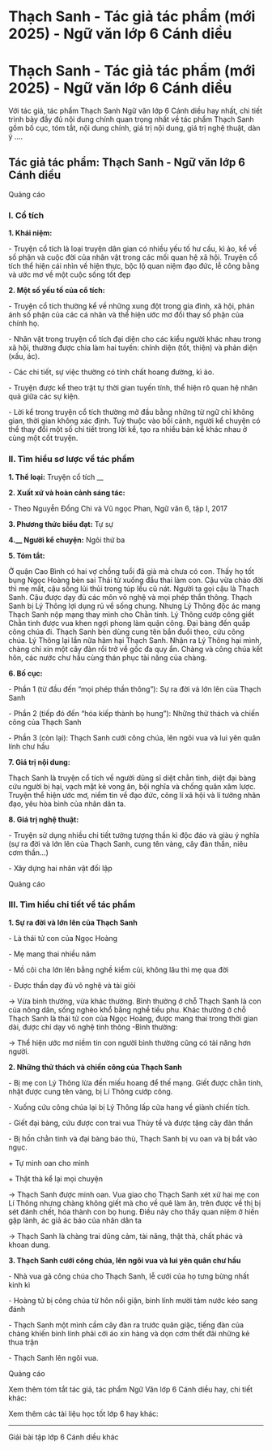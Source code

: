 # Thạch Sanh - Tác giả tác phẩm (mới 2025) - Ngữ văn lớp 6 Cánh diều

# Thạch Sanh - Tác giả tác phẩm (mới 2025) - Ngữ văn lớp 6 Cánh diều

Với tác giả, tác phẩm Thạch Sanh Ngữ văn lớp 6 Cánh diều hay nhất, chi tiết trình bày đầy đủ nội dung chính quan trọng nhất về tác phẩm Thạch Sanh gồm bố cục, tóm tắt, nội dung chính, giá trị nội dung, giá trị nghệ thuật, dàn ý ....

## Tác giả tác phẩm: Thạch Sanh - Ngữ văn lớp 6 Cánh diều

Quảng cáo

### **I. Cổ tích**

**1\. Khái niệm:**

\- Truyện cổ tích là loại truyện dân gian có nhiều yếu tố hư cấu, kì ảo, kể về số phận và cuộc đời của nhân vật trong các mối quan hệ xã hội. Truyện cổ tích thể hiện cái nhìn về hiện thực, bộc lộ quan niệm đạo đức, lễ công bằng và ước mơ về một cuộc sống tốt đẹp

**2\. Một số yếu tố của cổ tích:**

\- Truyện cổ tích thường kể về những xung đột trong gia đình, xã hội, phản ánh số phận của các cá nhân và thể hiện ước mơ đổi thay số phận của chính họ. 

\- Nhân vật trong truyện cổ tích đại diện cho các kiểu người khác nhau trong xã hội, thường được chia làm hai tuyến: chính diện (tốt, thiện) và phản diện (xấu, ác). 

\- Các chi tiết, sự việc thường có tính chất hoang đường, kì ảo. 

\- Truyện được kể theo trật tự thời gian tuyến tính, thể hiện rõ quan hệ nhân quả giữa các sự kiện. 

\- Lời kể trong truyện cổ tích thường mở đầu bằng những từ ngữ chỉ không gian, thời gian không xác định. Tuỳ thuộc vào bối cảnh, người kể chuyện có thể thay đổi một số chi tiết trong lời kể, tạo ra nhiều bản kể khác nhau ở cùng một cốt truyện.

### **II. Tìm hiểu sơ lược về tác phẩm**

**1\. Thể loại:** Truyện cổ tích __

**2\. Xuất xứ và hoàn cảnh sáng tác:**

\- Theo Nguyễn Đổng Chi và Vũ ngọc Phan, Ngữ văn 6, tập I, 2017

**3\. Phương thức biểu đạt:** Tự sự

**4.__ Người kể chuyện:** Ngôi thứ ba 

**5\. Tóm tắt:**

Ở quận Cao Bình có hai vợ chồng tuổi đã già mà chưa có con. Thấy họ tốt bụng Ngọc Hoàng bèn sai Thái tử xuống đầu thai làm con. Cậu vừa chào đời thì mẹ mất, cậu sống lủi thủi trong túp lều cũ nát. Người ta gọi cậu là Thạch Sanh. Cậu được dạy đủ các môn võ nghệ và mọi phép thần thông. Thạch Sanh bị Lý Thông lợi dụng rủ về sống chung. Nhưng Lý Thông độc ác mang Thạch Sanh nộp mạng thay mình cho Chằn tinh. Lý Thông cướp công giết Chằn tinh được vua khen ngợi phong làm quận công. Đại bàng đến quắp công chúa đi. Thạch Sanh bèn dùng cung tên bắn đuổi theo, cứu công chúa. Lý Thông lại lần nữa hãm hại Thạch Sanh. Nhận ra Lý Thông hại mình, chàng chỉ xin một cây đàn rồi trở về gốc đa quy ẩn. Chàng và công chúa kết hôn, các nước chư hầu cùng thán phục tài năng của chàng.

**6\. Bố cục:**

\- Phần 1 (từ đầu đến “mọi phép thần thông”): Sự ra đời và lớn lên của Thạch Sanh

\- Phần 2 (tiếp đó đến “hóa kiếp thành bọ hung”): Những thử thách và chiến công của Thạch Sanh

\- Phần 3 (còn lại): Thạch Sanh cưới công chúa, lên ngôi vua và lui yên quân lính chư hầu

**7\. Giá trị nội dung:**

Thạch Sanh là truyện cổ tích về người dũng sĩ diệt chằn tinh, diệt đại bàng cứu người bị hại, vạch mặt kẻ vong ân, bội nghĩa và chống quân xâm lược. Truyện thể hiện ước mơ, niềm tin về đạo đức, công lí xã hội và lí tưởng nhân đạo, yêu hòa bình của nhân dân ta.

**8\. Giá trị nghệ thuật:**

\- Truyện sử dụng nhiều chi tiết tưởng tượng thần kì độc đáo và giàu ý nghĩa (sự ra đời và lớn lên của Thạch Sanh, cung tên vàng, cây đàn thần, niêu cơm thần…)

\- Xây dựng hai nhân vật đối lập

Quảng cáo

### **III. Tìm hiểu chi tiết về tác phẩm**

**1\. Sự ra đời và lớn lên của Thạch Sanh**

\- Là thái tử con của Ngọc Hoàng

\- Mẹ mang thai nhiều năm

\- Mồ côi cha lớn lên bằng nghề kiểm củi, không lâu thì mẹ qua đời

\- Được thần dạy đủ võ nghệ và tài giỏi

→ Vừa bình thường, vừa khác thường. Bình thường ở chỗ Thạch Sanh là con của nông dân, sống nghèo khổ bằng nghề tiều phu. Khác thường ở chỗ Thạch Sanh là thái tử con của Ngọc Hoàng, được mang thai trong thời gian dài, được chỉ dạy võ nghệ tinh thông -Bình thường:

→ Thể hiện ước mơ niềm tin con người bình thường cũng có tài năng hơn người.

**2\. Những thử thách và chiến công của Thạch Sanh**

\- Bị mẹ con Lý Thông lừa đến miếu hoang để thế mạng. Giết được chằn tinh, nhặt được cung tên vàng, bị Lí Thông cướp công.

\- Xuống cứu công chúa lại bị Lý Thông lấp cửa hang về giành chiến tích.

\- Giết đại bàng, cứu được con trai vua Thủy tề và được tặng cây đàn thần

\- Bị hồn chằn tinh và đại bàng báo thù, Thạch Sanh bị vu oan và bị bắt vào ngục.

\+ Tự minh oan cho mình

\+ Thật thà kể lại mọi chuyện

→ Thạch Sanh được minh oan. Vua giao cho Thạch Sanh xét xử hai mẹ con Lí Thông nhưng chàng không giết mà cho về quê làm ăn, trên được về thị bị sét đánh chết, hóa thành con bọ hung. Điều này cho thấy quan niệm ở hiền gặp lành, ác giả ác báo của nhân dân ta

→ Thạch Sanh là chàng trai dũng cảm, tài năng, thật thà, chất phác và khoan dung.

**3\. Thạch Sanh cưới công chúa, lên ngôi vua và lui yên quân chư hầu**

\- Nhà vua gả công chúa cho Thạch Sanh, lễ cưới của họ tưng bừng nhất kinh kì

\- Hoàng tử bị công chúa từ hôn nổi giận, binh lính mười tám nước kéo sang đánh

\- Thạch Sanh một mình cầm cây đàn ra trước quân giặc, tiếng đàn của chàng khiến binh lính phải cởi áo xin hàng và dọn cơm thết đãi những kẻ thua trận

\- Thạch Sanh lên ngôi vua.

Quảng cáo

Xem thêm tóm tắt tác giả, tác phẩm Ngữ Văn lớp 6 Cánh diều hay, chi tiết khác:

Xem thêm các tài liệu học tốt lớp 6 hay khác:

* * *

Giải bài tập lớp 6 Cánh diều khác
